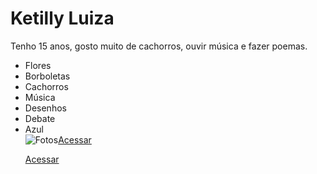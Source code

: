 <h1>Ketilly Luiza</h1>
<p>Tenho 15 anos, gosto muito de cachorros, ouvir música e fazer poemas.</p>
<ul>
<li>Flores</li>
<li>Borboletas</li>
<li>Cachorros</li>
<li>Música</li>
<li>Desenhos</li>
<li>Debate</li>
<li>Azul</li>
<img alt= Fotos de Rosas azul><a href="https://share.google/imagens/xbp6rSmhECNWU4Ggk">Acessar</a>

<a href="https://wa.me/message/VGN6BJHDQH4AM1">Acessar</a>
